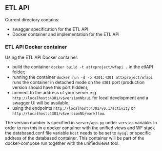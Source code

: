 ## ETL API

Current directory contains:
* swagger specification for the ETL API
* Docker container and implementation for the ETL API

### ETL API Docker container

Using the ETL API Docker container:
* build the container `docker build -t attxproject/wfapi .` in the etlAPI folder;
* running the container `docker run -d -p 4301:4301 attxproject/wfapi` runs the container in detached mode on the `4301` port (production version should have this port hidden);
* connect to the address of your server e.g. `http://localhost:4301/v$versionNb/ui` for local development and a swagger UI will be available;
* using the endpoints `http://localhost:4301/v0.1/activity` or `http://localhost:4301/v$versionNb/workflow`.

The version number is specified in `server/app.py` under `version` variable.
In order to run this in a docker container with the unified views and WF stack the databased.conf file variable `host` needs to be set to `mysql` or specific address of the databased container.
This container will be part of the docker-compose run together with the unifiedviews tool.
